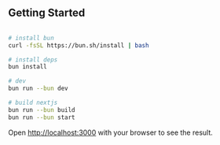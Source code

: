 ## Getting Started

```bash

# install bun
curl -fsSL https://bun.sh/install | bash

# install deps
bun install

# dev
bun run --bun dev

# build nextjs
bun run --bun build
bun run --bun start

```

Open [http://localhost:3000](http://localhost:3000) with your browser to see the result.
